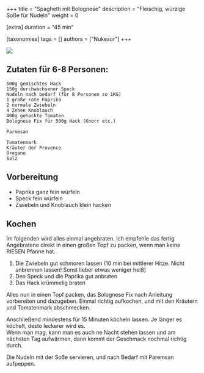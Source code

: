 +++
title = "Spaghetti mit Bolognese"
description = "Fleischig, würzige Soße für Nudeln"
weight = 0

[extra]
duration = "45 min"

[taxonomies]
tags = []
authors = ["Nukesor"]
+++

<div class="image" alt="Spaghetti Bolognese">
    <img src="/doge.jpg" style="width:auto;"></img>
</div>

## Zutaten für 6-8 Personen:

```
500g gemischtes Hack
150g durchwachsener Speck
Nudeln nach bedarf (für 8 Personen so 1KG)
1 große rote Paprika
2 normale Zwiebeln
4 Zehen Knoblauch
400g gehackte Tomaten
Bolognese Fix für 500g Hack (Knorr etc.)

Parmesan

Tomatenmark
Kräuter der Provence
Oregano
Salz
```

## Vorbereitung

- Paprika ganz fein würfeln
- Speck fein würfeln
- Zwiebeln und Knoblauch klein hacken

## Kochen

Im folgenden wird alles einmal angebraten.
Ich empfehle das fertig Angebratene direkt in einen großen Topf zu packen, wenn man keine RIESEN Pfanne hat.

1. Die Zwiebeln gut schmoren lassen (10 min bei mittlerer Hitze. Nicht anbrennen lassen! Sonst lieber etwas weniger heiß)
2. Den Speck und die Paprika gut anbraten
3. Das Hack krümmelig braten

Alles nun in einen Topf packen, das Bolognese Fix nach Anleitung vorbereiten und dazugeben.
Einmal richtig aufkochen, und mit den Kräutern und Tomatenmark abschmecken.

Anschließend mindestens für 15 Minuten köcheln lassen.
Je länger es köchelt, desto leckerer wird es. \
Wenn man mag, kann man es auch ne Nacht stehen lassen und am nächsten Tag aufwärmen, dann kommt der Geschmack nochmal richtig durch.

Die Nudeln mit der Soße servieren, und nach Bedarf mit Paremsan aufpeppen.
